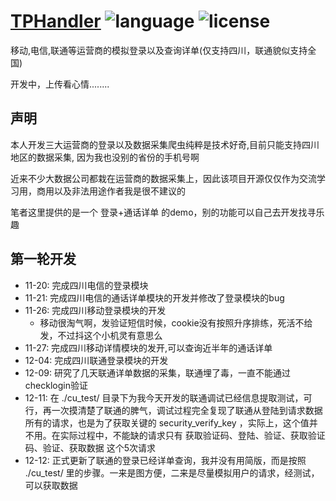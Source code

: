 # [TPHandler](https://github.com/beforeuwait/TPHandler) ![language](https://img.shields.io/badge/language-python3-green) ![license](https://img.shields.io/badge/License-MIT-blue)

移动,电信,联通等运营商的模拟登录以及查询详单(仅支持四川，联通貌似支持全国)

开发中，上传看心情........

## 声明

本人开发三大运营商的登录以及数据采集爬虫纯粹是技术好奇,目前只能支持四川地区的数据采集, 因为我也没别的省份的手机号啊

近来不少大数据公司都栽在运营商的数据采集上，因此该项目开源仅仅作为交流学习用，商用以及非法用途作者我是很不建议的

笔者这里提供的是一个 登录+通话详单 的demo，别的功能可以自己去开发找寻乐趣


## 第一轮开发

- 11-20: 完成四川电信的登录模块
- 11-21: 完成四川电信的通话详单模块的开发并修改了登录模块的bug
- 11-26: 完成四川移动登录模块的开发
    - 移动很淘气啊，发验证短信时候，cookie没有按照升序排练，死活不给发，不过抖这个小机灵有意思么
- 11-27: 完成四川移动详情模块的发开,可以查询近半年的通话详单
- 12-04: 完成四川联通登录模块的开发
- 12-09: 研究了几天联通详单数据的采集，联通埋了毒，一直不能通过 checklogin验证
- 12-11: 在 ./cu_test/ 目录下为我今天开发的联通调试已经信息提取测试，可行，再一次摸清楚了联通的脾气，调试过程完全复现了联通从登陆到请求数据所有的请求，也是为了获取关键的 security_verify_key ，实际上，这个值并不用。在实际过程中，不能缺的请求只有 获取验证码、登陆、验证、获取验证码、验证、获取数据 这个5次请求
- 12-12: 正式更新了联通的登录已经详单查询，我并没有用简版，而是按照 ./cu_test/ 里的步骤。一来是图方便，二来是尽量模拟用户的请求，经测试，可以获取数据
